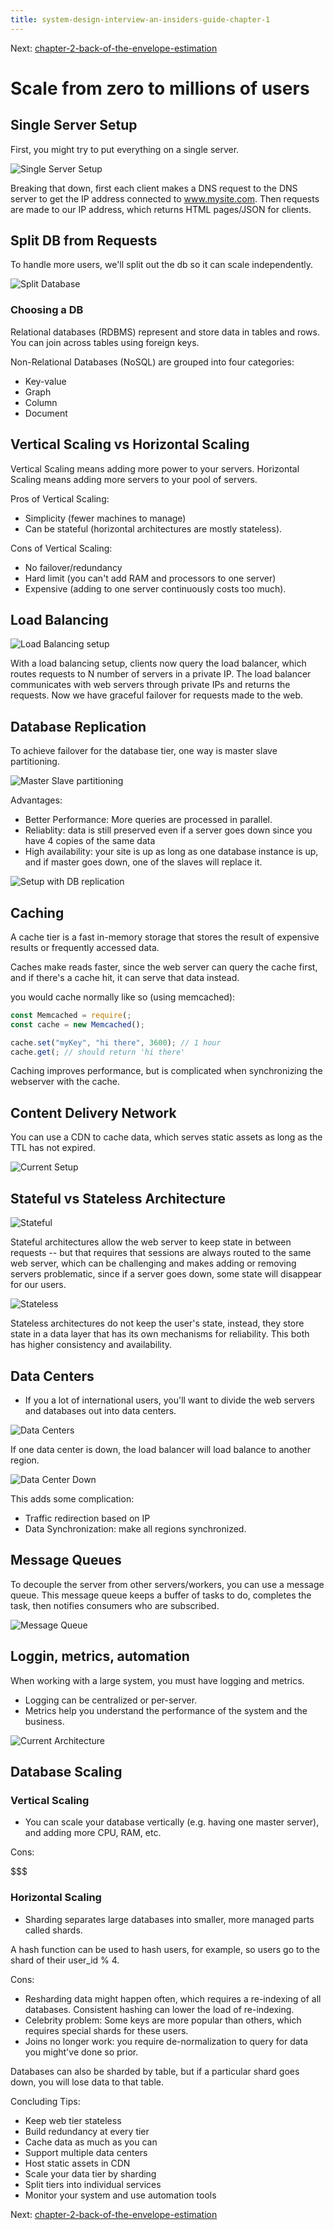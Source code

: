 ```yaml
---
title: system-design-interview-an-insiders-guide-chapter-1
---
```


Next: [chapter-2-back-of-the-envelope-estimation](chapter-2-back-of-the-envelope-estimation.md)

# Scale from zero to millions of users

## Single Server Setup

First, you might try to put everything on a single server.

![Single Server Setup](./assets/chapter_1/single-server.png)

Breaking that down, first each client makes a DNS request to the DNS
server to get the IP address connected to www.mysite.com. Then requests
are made to our IP address, which returns HTML pages/JSON for clients.

## Split DB from Requests

To handle more users, we'll split out the db so it can scale
independently.

![Split Database](./assets/chapter_1/split-db.png)

### Choosing a DB

Relational databases (RDBMS) represent and store data in tables and
rows. You can join across tables using foreign keys.

Non-Relational Databases (NoSQL) are grouped into four categories:

- Key-value
- Graph
- Column
- Document

## Vertical Scaling vs Horizontal Scaling

Vertical Scaling means adding more power to your servers. Horizontal
Scaling means adding more servers to your pool of servers.

Pros of Vertical Scaling:

- Simplicity (fewer machines to manage)
- Can be stateful (horizontal architectures are mostly stateless).

Cons of Vertical Scaling:

- No failover/redundancy
- Hard limit (you can't add RAM and processors to one server)
- Expensive (adding to one server continuously costs too much).

## Load Balancing

![Load Balancing setup](./assets/chapter_1/split-db.png)

With a load balancing setup, clients now query the load balancer, which
routes requests to N number of servers in a private IP. The load
balancer communicates with web servers through private IPs and returns
the requests. Now we have graceful failover for requests made to the
web.

## Database Replication

To achieve failover for the database tier, one way is master slave
partitioning.

![Master Slave
partitioning](./assets/chapter_1/master-slave-partitioning.png)

Advantages:

- Better Performance: More queries are processed in parallel.
- Reliablity: data is still preserved even if a server goes down since
  you have 4 copies of the same data
- High availability: your site is up as long as one database instance
  is up, and if master goes down, one of the slaves will replace it.

![Setup with DB
replication](./assets/chapter_1/setup-with-db-replication.png)

## Caching

A cache tier is a fast in-memory storage that stores the result of
expensive results or frequently accessed data.

Caches make reads faster, since the web server can query the cache
first, and if there's a cache hit, it can serve that data instead.

you would cache normally like so (using memcached):

```js
const Memcached = require(;
const cache = new Memcached();

cache.set("myKey", "hi there", 3600); // 1 hour
cache.get(; // should return 'hi there'
```

Caching improves performance, but is complicated when synchronizing the
webserver with the cache.

## Content Delivery Network

You can use a CDN to cache data, which serves static assets as long as
the TTL has not expired.

![Current Setup](./assets/chapter_1/cdn-lb-db-cache-arch.png)

## Stateful vs Stateless Architecture

![Stateful](./assets/chapter_1/stateful-arch.png)

Stateful architectures allow the web server to keep state in between
requests -- but that requires that sessions are always routed to the
same web server, which can be challenging and makes adding or removing
servers problematic, since if a server goes down, some state will
disappear for our users.

![Stateless](./assets/chapter_1/stateless-arch.png)

Stateless architectures do not keep the user's state, instead, they
store state in a data layer that has its own mechanisms for reliability.
This both has higher consistency and availability.

## Data Centers

- If you a lot of international users, you'll want to divide the web
  servers and databases out into data centers.

![Data Centers](./assets/chapter_1/data-centers.png)

If one data center is down, the load balancer will load balance to
another region.

![Data Center Down](./assets/chapter_1/data-center-down.png)

This adds some complication:

- Traffic redirection based on IP
- Data Synchronization: make all regions synchronized.

## Message Queues

To decouple the server from other servers/workers, you can use a message
queue. This message queue keeps a buffer of tasks to do, completes the
task, then notifies consumers who are subscribed.

![Message Queue](./assets/chapter_1/message-queue.png)

## Loggin, metrics, automation

When working with a large system, you must have logging and metrics.

- Logging can be centralized or per-server.
- Metrics help you understand the performance of the system and the
  business.

![Current
Architecture](./assets/chapter_1/total-arch-with-message-queues.png)

## Database Scaling

### Vertical Scaling

- You can scale your database vertically (e.g. having one master
  server), and adding more CPU, RAM, etc.

Cons:

$$$

### Horizontal Scaling

- Sharding separates large databases into smaller, more managed parts
  called shards.

A hash function can be used to hash users, for example, so users go to
the shard of their user_id % 4.

Cons:

- Resharding data might happen often, which requires a re-indexing of
  all databases. Consistent hashing can lower the load of re-indexing.
- Celebrity problem: Some keys are more popular than others, which
  requires special shards for these users.
- Joins no longer work: you require de-normalization to query for data
  you might've done so prior.

Databases can also be sharded by table, but if a particular shard goes
down, you will lose data to that table.

Concluding Tips:

- Keep web tier stateless
- Build redundancy at every tier
- Cache data as much as you can
- Support multiple data centers
- Host static assets in CDN
- Scale your data tier by sharding
- Split tiers into individual services
- Monitor your system and use automation tools

Next: [chapter-2-back-of-the-envelope-estimation](chapter-2-back-of-the-envelope-estimation.md)

